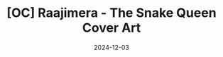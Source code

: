 ---
title: '[OC] Raajimera - The Snake Queen Cover Art'
date: 2024-12-03
draft: false
categories: [Artworks]
tags: [Raajimera]
thumbnail: /static/image/thumbnails/2024-019.png
cover: /static/image/artworks/2024-019.jpg
stamp: 9934
---